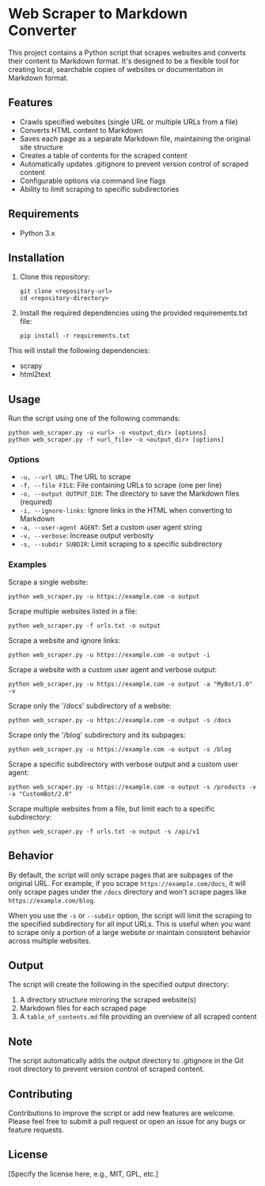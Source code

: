 # Web Scraper to Markdown Converter

This project contains a Python script that scrapes websites and converts their content to Markdown format. It's designed to be a flexible tool for creating local, searchable copies of websites or documentation in Markdown format.

## Features

- Crawls specified websites (single URL or multiple URLs from a file)
- Converts HTML content to Markdown
- Saves each page as a separate Markdown file, maintaining the original site structure
- Creates a table of contents for the scraped content
- Automatically updates .gitignore to prevent version control of scraped content
- Configurable options via command line flags
- Ability to limit scraping to specific subdirectories

## Requirements

- Python 3.x

## Installation

1. Clone this repository:
   ```
   git clone <repository-url>
   cd <repository-directory>
   ```

2. Install the required dependencies using the provided requirements.txt file:
   ```
   pip install -r requirements.txt
   ```

This will install the following dependencies:
- scrapy
- html2text

## Usage

Run the script using one of the following commands:

```
python web_scraper.py -u <url> -o <output_dir> [options]
python web_scraper.py -f <url_file> -o <output_dir> [options]
```

### Options

- `-u, --url URL`: The URL to scrape
- `-f, --file FILE`: File containing URLs to scrape (one per line)
- `-o, --output OUTPUT_DIR`: The directory to save the Markdown files (required)
- `-i, --ignore-links`: Ignore links in the HTML when converting to Markdown
- `-a, --user-agent AGENT`: Set a custom user agent string
- `-v, --verbose`: Increase output verbosity
- `-s, --subdir SUBDIR`: Limit scraping to a specific subdirectory

### Examples

Scrape a single website:
```
python web_scraper.py -u https://example.com -o output
```

Scrape multiple websites listed in a file:
```
python web_scraper.py -f urls.txt -o output
```

Scrape a website and ignore links:
```
python web_scraper.py -u https://example.com -o output -i
```

Scrape a website with a custom user agent and verbose output:
```
python web_scraper.py -u https://example.com -o output -a "MyBot/1.0" -v
```

Scrape only the '/docs' subdirectory of a website:
```
python web_scraper.py -u https://example.com -o output -s /docs
```

Scrape only the '/blog' subdirectory and its subpages:
```
python web_scraper.py -u https://example.com -o output -s /blog
```

Scrape a specific subdirectory with verbose output and a custom user agent:
```
python web_scraper.py -u https://example.com -o output -s /products -v -a "CustomBot/2.0"
```

Scrape multiple websites from a file, but limit each to a specific subdirectory:
```
python web_scraper.py -f urls.txt -o output -s /api/v1
```

## Behavior

By default, the script will only scrape pages that are subpages of the original URL. For example, if you scrape `https://example.com/docs`, it will only scrape pages under the `/docs` directory and won't scrape pages like `https://example.com/blog`.

When you use the `-s` or `--subdir` option, the script will limit the scraping to the specified subdirectory for all input URLs. This is useful when you want to scrape only a portion of a large website or maintain consistent behavior across multiple websites.

## Output

The script will create the following in the specified output directory:

1. A directory structure mirroring the scraped website(s)
2. Markdown files for each scraped page
3. A `table_of_contents.md` file providing an overview of all scraped content

## Note

The script automatically adds the output directory to .gitignore in the Git root directory to prevent version control of scraped content.

## Contributing

Contributions to improve the script or add new features are welcome. Please feel free to submit a pull request or open an issue for any bugs or feature requests.

## License

[Specify the license here, e.g., MIT, GPL, etc.]
